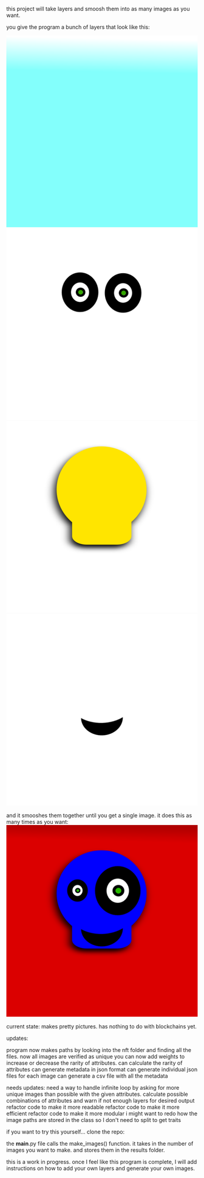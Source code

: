 this project will take layers and smoosh them into as many images as you want.

you give the program a bunch of layers that look like this:

![Sample](nft_project/nft/background/cyanback.png)
![Sample](nft_project/nft/eyes/commoneyes.png)
![Sample](nft_project/nft/head/yellowhead.png)
![Sample](nft_project/nft/mouth/smilemouth.png)


and it smooshes them together until you get a single image. it does this as many times as you want:
![Sample](nft_project/results/billy%20bones11.png)


current state: makes pretty pictures. has nothing to do with blockchains yet.

updates:

program now makes paths by looking into the nft folder and finding all the files.
now all images are verified as unique
you can now add weights to increase or decrease the rarity of attributes.
can calculate the rarity of attributes
can generate metadata in json format
can generate individual json files for each image
can generate a csv file with all the metadata

needs updates:
need a way to handle infinite loop by asking for more unique images than possible with the given attributes.
calculate possible combinations of attributes and warn if not enough layers for desired output
refactor code to make it more readable
refactor code to make it more efficient
refactor code to make it more modular
i might want to redo how the image paths are stored in the class so I don't need to split to get traits

if you want to try this yourself...
clone the repo:

the __main__.py file calls the make_images() function. it takes in the number of images you want to make. and stores them in the results folder.

this is a work in progress. once I feel like this program is complete, I will add instructions on how to add your own layers and generate your own images.
